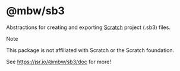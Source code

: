 # @mbw/sb3

Abstractions for creating and exporting [Scratch](https://scratch.mit.edu)
project (.sb3) files.

> [!NOTE]
> This package is not affiliated with Scratch or the Scratch foundation.

See https://jsr.io/@mbw/sb3/doc for more!
